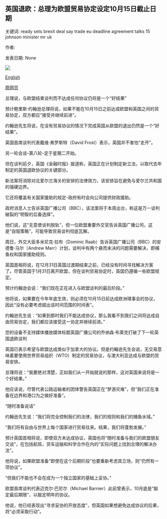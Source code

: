 ## 英国退欧：总理为欧盟贸易协定设定10月15日截止日期

关键词: ready sets brexit deal say trade eu deadline agreement talks 15 johnson minister mr uk

作者: 

发表日期: None

![](https://ichef.bbci.co.uk/news/1024/branded_news/15D0C/production/_114265398_hi063134720.jpg)

[English](Brexit%3A%20PM%20sets%2015%20October%20deadline%20for%20EU%20trade%20deal.md)

[原网页](https://www.bbc.com/news/uk-politics-54051933)

总理说，与欧盟结束谈判而不达成任何协议仍将是一个“好结果”

预计鲍里斯·约翰逊总理将说，如果不能在10月15日之前达成欧盟和英国之间的贸易协定，双方都应“接受并继续前进”。

约翰逊先生将说，在没有贸易协议的情况下完成英国从欧盟的退出仍然是一个“好结果”。

英国首席谈判代表戴维·弗罗斯特（David Frost）表示，英国并不害怕“走开”。

另一轮会谈-第八轮-定于星期二开始。

但在谈判前夕，英国《金融时报》报道称，英国正在计划制定新立法，以取代去年制定的英国退欧协议的关键部分。

新法案将消除对北爱尔兰海关的安排的法律效力，该安排旨在避免与爱尔兰共和国的强硬边界。

它还将覆盖有关国家援助的规定-政府有时会向公司提供财政援助。

政府消息人士告诉英国广播公司（BBC），该法案将于本周出台，称这是万一谈判破裂的“明智的后备选择”。

他们说，这“无意使谈判脱轨”，但一位欧盟重要外交官告诉英国广播公司，这是“自毁策略”，可能导致贸易谈判彻底瓦解。

周日，外交大臣多米尼克·拉布（Dominic Raab）告诉英国广播公司（BBC）的安德鲁·马尔（Andrew Marr）计划，谈判中有两个悬而未决的问题需要解决，即捕鱼权和国家援助规则。

英国首相将说，在12月31日英国过渡期结束之前，已经没有时间寻找解决方案了。尽管英国于1月31日离开欧盟，但在谈判贸易协定时，英国仍遵循一些欧盟规定。

预计约翰逊会说：“我们现在正在进入与欧盟谈判的最后阶段。”

他将说，如果要在今年年底生效，则必须在10月15日前达成欧洲理事会的协议，因此“没有必要考虑超出该时间范围的时间表”。

约翰逊先生说：“如果到那时我们不能达成协议，那么我看不到我们之间将达成自由贸易协定，我们都应该接受这一协定并继续前进。”

您的设备不支持媒体播放媒体标题英国广播公司的乔纳森·布莱克打破了下一轮英国退欧谈判

英国已表示希望与欧盟达成类似于加拿大的协议。但是约翰逊先生会说，无交易意味着要使用世界贸易组织（WTO）制定的贸易协议，与澳大利亚达成与欧盟的贸易安排。

总理将说：“我要绝对清楚，正如我们从一开始就说的那样，这对英国来说将是一个好结果。”

他应该说，尽管代表公路运输者的团体警告英国正在“梦游灾难”，但“我们正在准备在边界和港口为之做好准备”。

“随时准备说话”

约翰逊先生说：“我们将完全控制我们的法律，我们的规则和我们的捕鱼水域。”

“我们将有自由与世界上每个国家进行贸易往来。结果，我们将蓬勃发展。”

预计英国首相将说，即使双方未达成协议，英国也将“随时准备与我们的欧盟朋友交谈”，在包括航班，货车运输和科学合作在内的“实际问题上找到合理的解决办法”。

他将说，如果欧盟准备“即使在这个后期阶段”也要重新考虑其立场，则“仍然有一项协议”。

“但我们不能也不会在成为一个独立国家的基础上妥协。”

欧盟首席谈判代表迈克尔·巴尼尔（Michael Barnier）此前曾表示，10月底是“敲定最后期限”，以敲定明年的协议。

他说，他已经表现出“寻求妥协的开放态度”，但英国如果想避免达成协议的后果，将“必须采取行动”。